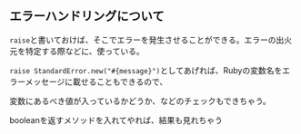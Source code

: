 ## エラーハンドリングについて

`raise`と書いておけば、そこでエラーを発生させることができる。エラーの出火元を特定する際などに、使っている。

`raise StandardError.new("#{message}")`としてあげれば、Rubyの変数名をエラーメッセージに載せることもできるので、

変数にあるべき値が入っているかどうか、などのチェックもできちゃう。

booleanを返すメソッドを入れてやれば、結果も見れちゃう
